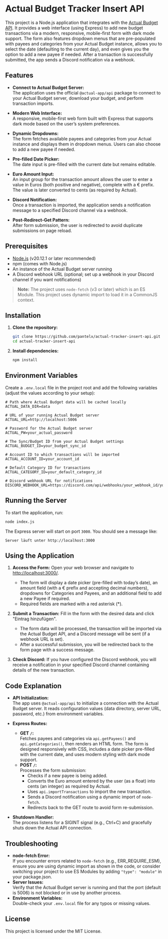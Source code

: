 # Actual Budget Tracker Insert API

This project is a Node.js application that integrates with the [Actual Budget API](https://actualbudget.org/docs/api/). It provides a web interface (using Express) to add new budget transactions via a modern, responsive, mobile-first form with dark mode support. The form also features dropdown menus that are pre-populated with payees and categories from your Actual Budget instance, allows you to select the date (defaulting to the current day), and even gives you the option to add a new payee if needed. After a transaction is successfully submitted, the app sends a Discord notification via a webhook.

## Features

- **Connect to Actual Budget Server:**  
  The application uses the official `@actual-app/api` package to connect to your Actual Budget server, download your budget, and perform transaction imports.

- **Modern Web Interface:**  
  A responsive, mobile-first web form built with Express that supports dark mode based on the user’s system preferences.

- **Dynamic Dropdowns:**  
  The form fetches available payees and categories from your Actual instance and displays them in dropdown menus. Users can also choose to add a new payee if needed.

- **Pre-filled Date Picker:**  
  The date input is pre-filled with the current date but remains editable.

- **Euro Amount Input:**  
  An input group for the transaction amount allows the user to enter a value in Euros (both positive and negative), complete with a € prefix. The value is later converted to cents (as required by Actual).

- **Discord Notification:**  
  Once a transaction is imported, the application sends a notification message to a specified Discord channel via a webhook.

- **Post-Redirect-Get Pattern:**  
  After form submission, the user is redirected to avoid duplicate submissions on page reload.

## Prerequisites

- [Node.js](https://nodejs.org/) (v20.12.1 or later recommended)
- npm (comes with Node.js)
- An instance of the Actual Budget server running
- A Discord webhook URL (optional; set up a webhook in your Discord channel if you want notifications)

> **Note:** The project uses `node-fetch` (v3 or later) which is an ES Module. This project uses dynamic import to load it in a CommonJS context.

## Installation

1. **Clone the repository:**

   ```bash
   git clone https://github.com/pantelx/actual-tracker-insert-api.git
   cd actual-tracker-insert-api
   ```

2. **Install dependencies:**

   ```bash
   npm install
   ```

## Environment Variables

Create a `.env.local` file in the project root and add the following variables (adjust the values according to your setup):

```env
# Path where Actual Budget data will be cached locally
ACTUAL_DATA_DIR=data

# URL of your running Actual Budget server
ACTUAL_URL=http://localhost:5006

# Password for the Actual Budget server
ACTUAL_PW=your_actual_password

# The Sync/Budget ID from your Actual Budget settings
ACTUAL_BUDGET_ID=your_budget_sync_id

# Account ID to which transactions will be imported
ACTUAL_ACCOUNT_ID=your_account_id

# Default Category ID for transactions
ACTUAL_CATEGORY_ID=your_default_category_id

# Discord webhook URL for notifications
DISCORD_WEBHOOK_URL=https://discord.com/api/webhooks/your_webhook_id/your_webhook_token
```

## Running the Server

To start the application, run:

```bash
node index.js
```

The Express server will start on port `3000`. You should see a message like:

```
Server läuft unter http://localhost:3000
```

## Using the Application

1. **Access the Form:**
   Open your web browser and navigate to [http://localhost:3000/](http://localhost:3000/).

   - The form will display a date picker (pre-filled with today’s date), an amount field (with a € prefix and accepting decimal numbers), dropdowns for Categories and Payees, and an additional field to add a new Payee if required.
   - Required fields are marked with a red asterisk (\*).

2. **Submit a Transaction:**
   Fill in the form with the desired data and click "Eintrag hinzufügen".

   - The form data will be processed, the transaction will be imported via the Actual Budget API, and a Discord message will be sent (if a webhook URL is set).
   - After a successful submission, you will be redirected back to the form page with a success message.

3. **Check Discord:**
   If you have configured the Discord webhook, you will receive a notification in your specified Discord channel containing details of the new transaction.

## Code Explanation

- **API Initialization:**  
  The app uses `@actual-app/api` to initialize a connection with the Actual Budget server. It reads configuration values (data directory, server URL, password, etc.) from environment variables.

- **Express Routes:**

  - **GET `/`:**  
    Fetches payees and categories via `api.getPayees()` and `api.getCategories()`, then renders an HTML form. The form is designed responsively with CSS, includes a date picker pre-filled with the current date, and uses modern styling with dark mode support.
  - **POST `/`:**  
    Processes the form submission:
    - Checks if a new payee is being added.
    - Converts the Euro amount entered by the user (as a float) into cents (an integer) as required by Actual.
    - Uses `api.importTransactions` to import the new transaction.
    - Sends a Discord notification using a dynamic import of `node-fetch`.
    - Redirects back to the GET route to avoid form re-submission.

- **Shutdown Handler:**  
  The process listens for a SIGINT signal (e.g., Ctrl+C) and gracefully shuts down the Actual API connection.

## Troubleshooting

- **node-fetch Error:**  
  If you encounter errors related to `node-fetch` (e.g., ERR_REQUIRE_ESM), ensure you are using dynamic import as shown in the code, or consider switching your project to use ES Modules by adding `"type": "module"` in your package.json.
- **Server Issues:**  
  Verify that the Actual Budget server is running and that the port (default is 5006) is not blocked or in use by another process.
- **Environment Variables:**  
  Double-check your `.env.local` file for any typos or missing values.

## License

This project is licensed under the MIT License.
